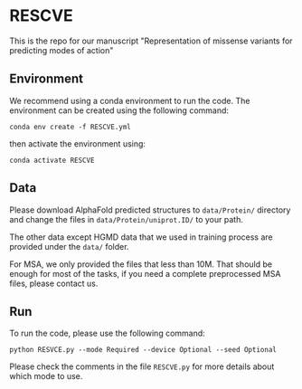 # RESCVE
This is the repo for our manuscript "Representation of missense variants for predicting modes of action"

## Environment
We recommend using a conda environment to run the code. The environment can be created using the following command:
```
conda env create -f RESCVE.yml
```
then activate the environment using:
```
conda activate RESCVE
```

## Data
Please download AlphaFold predicted structures to `data/Protein/` directory and change the files in `data/Protein/uniprot.ID/` to your path.

The other data except HGMD data that we used in training process are provided under the `data/` folder.

For MSA, we only provided the files that less than 10M. That should be enough for most of the tasks, if you need a complete preprocessed MSA files, please contact us.

## Run
To run the code, please use the following command:
```
python RESVCE.py --mode Required --device Optional --seed Optional
```
Please check the comments in the file `RESCVE.py` for more details about which mode to use.

